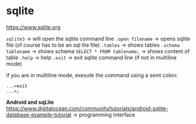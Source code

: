 # sqlite 
https://www.sqlite.org

`sqlite3` -> will open the sqlite command line
`.open filename` -> opens sqlite file (of course has to be an sql lite file)
`.tables` -> shows tables
`.schema tablename` -> shows schema
`SELECT * FROM tablename;` -> shows content of table
`.help` -> help
`.exit` -> exit sqlite command line (if not in multiline mode)

if you are in multiline mode, exexute the command using a semi colon: 
```
...>exit
...>;
```


**Android and sqLite**
https://www.digitalocean.com/community/tutorials/android-sqlite-database-example-tutorial  -> programming interface